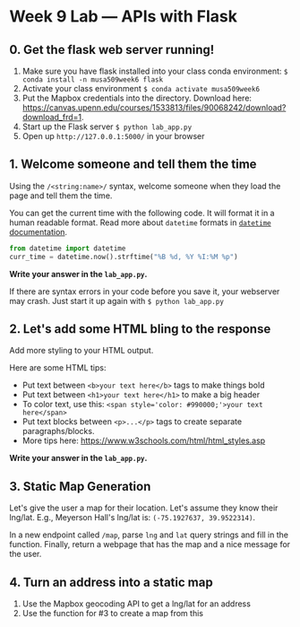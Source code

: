 # Week 9 Lab — APIs with Flask

## 0. Get the flask web server running!

1. Make sure you have flask installed into your class conda environment:
  `$ conda install -n musa509week6 flask`
2. Activate your class environment
  `$ conda activate musa509week6`
3. Put the Mapbox credentials into the directory. Download here: <https://canvas.upenn.edu/courses/1533813/files/90068242/download?download_frd=1>.
3. Start up the Flask server
  `$ python lab_app.py`
4. Open up `http://127.0.0.1:5000/` in your browser

## 1. Welcome someone and tell them the time

Using the `/<string:name>/` syntax, welcome someone when they load the page and tell them the time.

You can get the current time with the following code. It will format it in a human readable format. Read more about `datetime` formats in [`datetime` documentation](https://docs.python.org/3/library/datetime.html#strftime-strptime-behavior).

```python
from datetime import datetime
curr_time = datetime.now().strftime("%B %d, %Y %I:%M %p")
```

**Write your answer in the `lab_app.py`.**

If there are syntax errors in your code before you save it, your webserver may crash. Just start it up again with `$ python lab_app.py`

## 2. Let's add some HTML bling to the response

Add more styling to your HTML output.

Here are some HTML tips:
* Put text between `<b>your text here</b>` tags to make things bold
* Put text between `<h1>your text here</h1>` to make a big header
* To color text, use this: `<span style='color: #990000;'>your text here</span>`
* Put text blocks between `<p>...</p>` tags to create separate paragraphs/blocks.
* More tips here: <https://www.w3schools.com/html/html_styles.asp>

**Write your answer in the `lab_app.py`.**

## 3. Static Map Generation

Let's give the user a map for their location. Let's assume they know their lng/lat. E.g., Meyerson Hall's lng/lat is: `(-75.1927637, 39.9522314)`.

In a new endpoint called `/map`, parse `lng` and `lat` query strings and fill in the function. Finally, return a webpage that has the map and a nice message for the user.


## 4. Turn an address into a static map

1. Use the Mapbox geocoding API to get a lng/lat for an address
2. Use the function for \#3 to create a map from this
